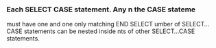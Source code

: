 

### Each SELECT CASE statement. Any n the CASE stateme

must have one and one only matching END SELECT umber of SELECT…CASE statements can be nested inside nts of other SELECT…CASE statements.